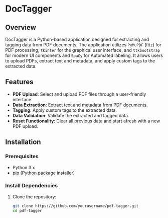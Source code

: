 # DocTagger

## Overview

DocTagger is a Python-based application designed for extracting and tagging data from PDF documents. The application utilizes `PyMuPDF` (fitz) for PDF processing, `tkinter` for the graphical user interface, and `ttkbootstrap` for modern UI components and `SpaCy` for Automated labeling. It allows users to upload PDFs, extract text and metadata, and apply custom tags to the extracted data.

## Features

- **PDF Upload**: Select and upload PDF files through a user-friendly interface.
- **Data Extraction**: Extract text and metadata from PDF documents.
- **Tagging**: Apply custom tags to the extracted data.
- **Data Validation**: Validate the extracted and tagged data.
- **Reset Functionality**: Clear all previous data and start afresh with a new PDF upload.

## Installation

### Prerequisites

- Python 3.x
- pip (Python package installer)

### Install Dependencies

1. Clone the repository:
   ```bash
   git clone https://github.com/yourusername/pdf-tagger.git
   cd pdf-tagger

